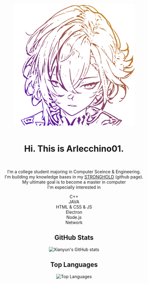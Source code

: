 <div align="center">
	<img src="arlecchino3.svg" width="400" alt="welcome to my github profile">
	<br>
	<br>
</div>
<div align="center" class="all">

<h1 align="center">Hi. This is Arlecchino01. </h1><br>
<div class="a"><p style="line-height=200%;">I'm a college student majoring in Computer Sceince & Engineering.<br>
I'm building my knowledge bases in my <a href="https://stronghold8.github.io/" target = "_blank" title = "stronghold8.github.io">STRONGHOLD</a> (github page).<br>
My ultimate goal is to become a master in computer<br>
I'm especially interested in </p></div>
C++<br>
JAVA<br>
HTML & CSS & JS<br>
Electron<br>
Node.js<br>
Network<br>

## GitHub Stats

![Xianyun's GitHub stats](https://github-readme-stats.vercel.app/api?username=Xianyun01&show_icons=true&theme=radical)

## Top Languages

![Top Languages](https://github-readme-stats.vercel.app/api/top-langs/?username=Xianyun01&layout=compact&theme=radical)

</div>
  
  


<!---
Xianyun01/Xianyun01 is a ✨ special ✨ repository because its `README.md` (this file) appears on your GitHub profile.
You can click the Preview link to take a look at your changes.
--->
